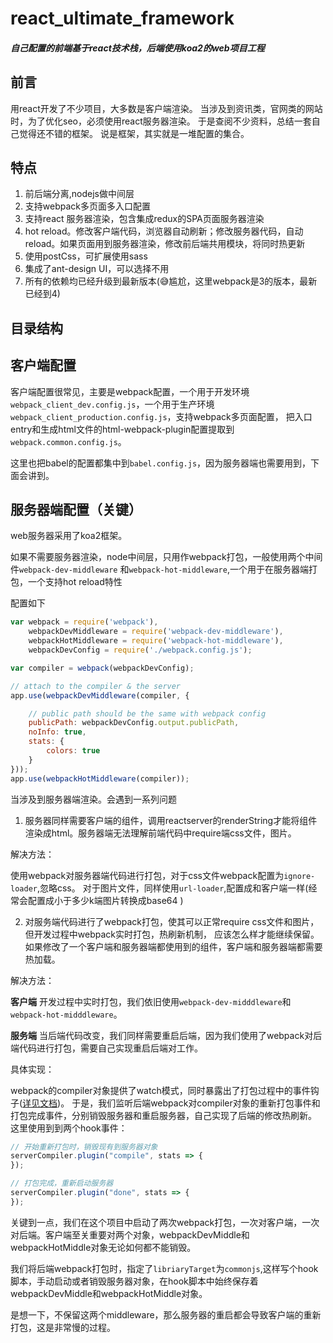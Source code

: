 # react_ultimate_framework
##### 自己配置的前端基于react技术栈，后端使用koa2的web项目工程

## 前言
用react开发了不少项目，大多数是客户端渲染。
当涉及到资讯类，官网类的网站时，为了优化seo，必须使用react服务器渲染。
于是查阅不少资料，总结一套自己觉得还不错的框架。
说是框架，其实就是一堆配置的集合。


## 特点
1. 前后端分离,nodejs做中间层
2. 支持webpack多页面多入口配置
3. 支持react 服务器渲染，包含集成redux的SPA页面服务器渲染
4. hot reload。修改客户端代码，浏览器自动刷新；修改服务器代码，自动reload。如果页面用到服务器渲染，修改前后端共用模块，将同时热更新
5. 使用postCss，可扩展使用sass
4. 集成了ant-design UI，可以选择不用
6. 所有的依赖均已经升级到最新版本(😅尴尬，这里webpack是3的版本，最新已经到4)

## 目录结构

## 客户端配置
客户端配置很常见，主要是webpack配置，一个用于开发环境`webpack_client_dev.config.js`，一个用于生产环境`webpack_client_production.config.js`，支持webpack多页面配置，
把入口entry和生成html文件的html-webpack-plugin配置提取到`webpack.common.config.js`。

这里也把babel的配置都集中到`babel.config.js`，因为服务器端也需要用到，下面会讲到。

## 服务器端配置（关键）
web服务器采用了koa2框架。

如果不需要服务器渲染，node中间层，只用作webpack打包，一般使用两个中间件`webpack-dev-middleware`
和`webpack-hot-middleware`,一个用于在服务器端打包，一个支持hot reload特性

配置如下
``` javascript
var webpack = require('webpack'),
    webpackDevMiddleware = require('webpack-dev-middleware'),
    webpackHotMiddleware = require('webpack-hot-middleware'),
    webpackDevConfig = require('./webpack.config.js');

var compiler = webpack(webpackDevConfig);

// attach to the compiler & the server
app.use(webpackDevMiddleware(compiler, {

    // public path should be the same with webpack config
    publicPath: webpackDevConfig.output.publicPath,
    noInfo: true,
    stats: {
        colors: true
    }
}));
app.use(webpackHotMiddleware(compiler));
```

当涉及到服务器端渲染。会遇到一系列问题

1. 服务器同样需要客户端的组件，调用reactserver的renderString才能将组件渲染成html。服务器端无法理解前端代码中require端css文件，图片。

解决方法：

使用webpack对服务器端代码进行打包，对于css文件webpack配置为`ignore-loader`,忽略css。
对于图片文件，同样使用`url-loader`,配置成和客户端一样(经常会配置成小于多少k端图片转换成base64
)


2. 对服务端代码进行了webpack打包，使其可以正常require css文件和图片，但开发过程中webpack实时打包，热刷新机制，
应该怎么样才能继续保留。 如果修改了一个客户端和服务器端都使用到的组件，客户端和服务器端都需要热加载。

解决方法：

**客户端**
开发过程中实时打包，我们依旧使用`webpack-dev-midddleware`和`webpack-hot-midddleware`。

**服务端**
当后端代码改变，我们同样需要重启后端，因为我们使用了webpack对后端代码进行打包，需要自己实现重启后端对工作。

具体实现：

webpack的compiler对象提供了watch模式，同时暴露出了打包过程中的事件钩子([详见文档](https://doc.webpack-china.org/api/compiler/))。
于是，我们监听后端webpack对compiler对象的重新打包事件和打包完成事件，分别销毁服务器和重启服务器，自己实现了后端的修改热刷新。
这里使用到到两个hook事件：
``` javascript
// 开始重新打包时，销毁现有到服务器对象
serverCompiler.plugin("compile", stats => {
});

// 打包完成，重新启动服务器
serverCompiler.plugin("done", stats => {
});
```

关键到一点，我们在这个项目中启动了两次webpack打包，一次对客户端，一次对后端。客户端至关重要对两个对象，webpackDevMiddle和webpackHotMiddle对象无论如何都不能销毁。

我们将后端webpack打包时，指定了`libriaryTarget`为`commonjs`,这样写个hook脚本，手动启动或者销毁服务器对象，在hook脚本中始终保存着webpackDevMiddle和webpackHotMiddle对象。

是想一下，不保留这两个middleware，那么服务器的重启都会导致客户端的重新打包，这是非常慢的过程。


